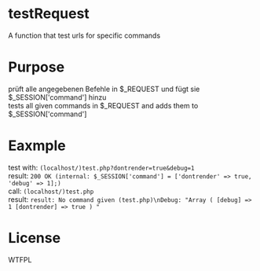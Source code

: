 # testRequest
A function that test urls for specific commands

# Purpose
prüft alle angegebenen Befehle in $_REQUEST und fügt sie $_SESSION['command'] hinzu\
tests all given commands in $_REQUEST and adds them to $_SESSION['command']

# Eaxmple
test with: `(localhost/)test.php?dontrender=true&debug=1`\
result: `200 OK (internal: $_SESSION['command'] = ['dontrender' => true, 'debug' => 1];)`\
call: `(localhost/)test.php`\
result: `result: No command given (test.php)\nDebug: "Array ( [debug] => 1 [dontrender] => true ) "`

# License
WTFPL

